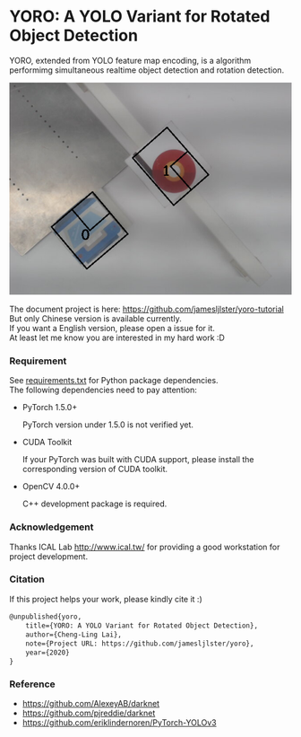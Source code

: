 # YORO: A YOLO Variant for Rotated Object Detection

YORO, extended from YOLO feature map encoding, is a algorithm 
performimg simultaneous realtime object detection and rotation detection.

<img width="650" src=".assets/demo.png" />

The document project is here: <https://github.com/jamesljlster/yoro-tutorial>  
But only Chinese version is available currently.  
If you want a English version, please open a issue for it.  
At least let me know you are interested in my hard work :D

### Requirement

See [requirements.txt](requirements.txt) for Python package dependencies.  
The following dependencies need to pay attention:

-   PyTorch 1.5.0+

    PyTorch version under 1.5.0 is not verified yet.

-   CUDA Toolkit

    If your PyTorch was built with CUDA support,
    please install the corresponding version of CUDA toolkit.

-   OpenCV 4.0.0+

    C++ development package is required.

### Acknowledgement

Thanks ICAL Lab <http://www.ical.tw/>
for providing a good workstation for project development.

### Citation

If this project helps your work, please kindly cite it :)

    @unpublished{yoro,
        title={YORO: A YOLO Variant for Rotated Object Detection},
        author={Cheng-Ling Lai},
        note={Project URL: https://github.com/jamesljlster/yoro},
        year={2020}
    }

### Reference

-   <https://github.com/AlexeyAB/darknet>
-   <https://github.com/pjreddie/darknet>
-   <https://github.com/eriklindernoren/PyTorch-YOLOv3>
